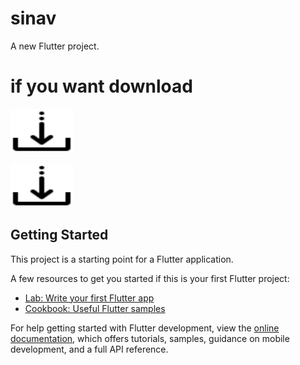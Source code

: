 # sinav

A new Flutter project.


# if you want download
<a href="https://github.com/Ahmetakaslan/Sinav_Takvimi/blob/master/app-release.apk" download="app-release.apk"><img src="down.png" alt="Download the app" style="width:100px;height:70px;"></a>


<a href="https://github.com/Ahmetakaslan/Sinav_Takvimi/blob/master/app-release.apk" download="YOUR_FILE_NAME.apk"><img src="down.png" alt="Download the app" style="width:100px;height:70px;"></a>

## Getting Started

This project is a starting point for a Flutter application.

A few resources to get you started if this is your first Flutter project:

- [Lab: Write your first Flutter app](https://docs.flutter.dev/get-started/codelab)
- [Cookbook: Useful Flutter samples](https://docs.flutter.dev/cookbook)

For help getting started with Flutter development, view the
[online documentation](https://docs.flutter.dev/), which offers tutorials,
samples, guidance on mobile development, and a full API reference.
